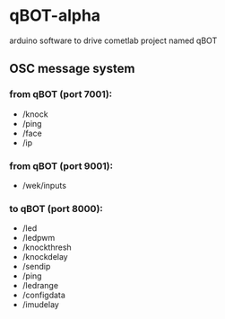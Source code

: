 qBOT-alpha
==========
arduino software to drive cometlab project named qBOT

OSC message system
------------------

### from qBOT (port 7001):
* /knock 
* /ping
* /face
* /ip

### from qBOT (port 9001):
* /wek/inputs

### to qBOT (port 8000):
* /led
* /ledpwm
* /knockthresh
* /knockdelay
* /sendip
* /ping
* /ledrange
* /configdata
* /imudelay
